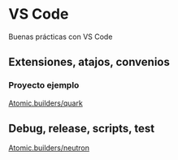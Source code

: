 # VS Code

Buenas prácticas con VS Code


## Extensiones, atajos, convenios

### Proyecto ejemplo

[Atomic.builders/quark](https://github.com/AtomicBuilders/quark)

## Debug, release, scripts, test

[Atomic.builders/neutron](https://github.com/AtomicBuilders/neutron)